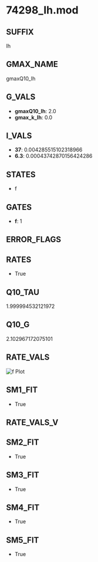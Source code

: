 # 74298_Ih.mod

## SUFFIX

Ih

## GMAX_NAME

gmaxQ10_Ih

## G_VALS

- **gmaxQ10_Ih**: 2.0
- **gmax_k_Ih**: 0.0

## I_VALS

- **37**: 0.004285515102318966
- **6.3**: 0.00043742870156424286

## STATES

- f

## GATES

- **f**: 1

## ERROR_FLAGS


## RATES

- True

## Q10_TAU

1.999994532121972

## Q10_G

2.102967172075101

## RATE_VALS

![f Plot](/Users/pbozelos/Dropbox/icg-Chai-Panos/supermodels/output_markdown_files/IH/74298_Ih.mod/images/f.png)

## SM1_FIT

- True

## RATE_VALS_V

## SM2_FIT

- True

## SM3_FIT

- True

## SM4_FIT

- True

## SM5_FIT

- True

